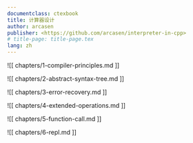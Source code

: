 ```yaml
---
documentclass: ctexbook
title: 计算器设计
author: arcasen
publisher: <https://github.com/arcasen/interpreter-in-cpp>
# title-page: title-page.tex
lang: zh
---
```


<!-- # 采用 C 语言实现简单的算术计算器 -->

![[ chapters/1-compiler-principles.md ]]

![[ chapters/2-abstract-syntax-tree.md ]]

![[ chapters/3-error-recovery.md ]]

![[ chapters/4-extended-operations.md ]]

![[ chapters/5-function-call.md ]]

![[ chapters/6-repl.md ]]
